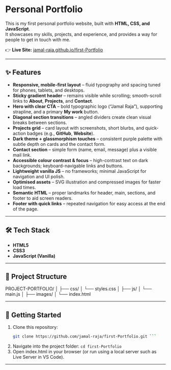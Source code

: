 # Personal Portfolio

This is my first personal portfolio website, built with **HTML, CSS, and JavaScript**.  
It showcases my skills, projects, and experience, and provides a way for people to get in touch with me.

👉 **Live Site:** [jamal-raja.github.io/first-Portfolio](https://jamal-raja.github.io/first-Portfolio/)

---

## ✨ Features

- **Responsive, mobile-first layout** – fluid typography and spacing tuned for phones, tablets, and desktops.
- **Sticky gradient header** – remains visible while scrolling; smooth-scroll links to **About**, **Projects**, and **Contact**.
- **Hero with clear CTA** – bold typographic logo (“Jamal Raja”), supporting strapline, and a primary **My work** button.
- **Diagonal section transitions** – angled dividers create clean visual breaks between sections.
- **Projects grid** – card layout with screenshots, short blurbs, and quick-action badges (e.g., **GitHub**, **Website**).
- **Dark theme + glassmorphism touches** – consistent purple palette with subtle depth on cards and the contact form.
- **Contact section** – simple form (name, email, message) plus a visible mail link.
- **Accessible colour contrast & focus** – high-contrast text on dark backgrounds; keyboard-navigable links and buttons.
- **Lightweight vanilla JS** – no frameworks; minimal JavaScript for navigation and UI polish.
- **Optimised assets** – SVG illustration and compressed images for faster load times.
- **Semantic HTML** – proper landmarks for header, main, sections, and footer to aid screen readers.
- **Footer with quick links** – repeated navigation for easy access at the end of the page.


---

## 🛠️ Tech Stack
- **HTML5**
- **CSS3**
- **JavaScript (Vanilla)**

---

## 📂 Project Structure
PROJECT-PORTFOLIO/
│
├── css/
│ └── styles.css
│
├── js/
│ └── main.js
│
├── images/
│
└── index.html

---

## 🚀 Getting Started

1. Clone this repository:
   ```Bash
   git clone https://github.com/jamal-raja/first-Portfolio.git ```
2. Navigate into the project folder:
   ```cd first-Portfolio```
3. Open index.html in your browser (or run using a local server such as Live Server in VS Code).

---
